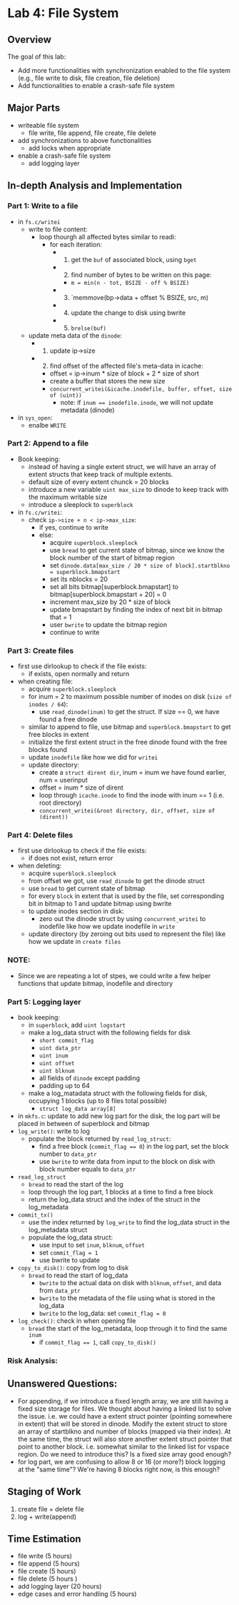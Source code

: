 # Lab 4: File System

## Overview

The goal of this lab:
- Add more functionalities with synchronization enabled to the file system (e.g., file write to disk, file creation, file deletion)
- Add functionalities to enable a crash-safe file system

## Major Parts
- writeable file system
  - file write, file append, file create, file delete
- add synchronizations to above functionalities
  - add locks when appropriate
- enable a crash-safe file system
  - add logging layer

## In-depth Analysis and Implementation

### Part 1: Write to a file
- in `fs.c/writei`
  - write to file content:
    - loop thourgh all affected bytes similar to readi:
      - for each iteration:
        - 1. get the `buf` of associated block, using `bget`
        - 2. find number of bytes to be written on this page:
          - `m = min(n - tot, BSIZE - off % BSIZE)`
        - 3. `memmove(bp->data + offset % BSIZE, src, m)
        - 4. update the change to disk using bwrite
        - 5. `brelse(buf)`
  - update meta data of the `dinode`:
    - 1. update ip->size
    - 2. find offset of the affected file's meta-data in icache:
      - offset = ip->inum * size of block + 2 * size of short
      - create a buffer that stores the new size
      - `concurrent_writei(&icache.inodefile, buffer, offset, size of (uint))`
        - note: if `inum == inodefile.inode`, we will not update metadata (dinode)
- in `sys_open`:
  - enalbe `WRITE`

### Part 2: Append to a file
  - Book keeping:
    - instead of having a single extent struct, we will have an array of extent structs that keep track of
      multiple extents.
    - default size of every extent chunck = 20 blocks
    - introduce a new variable `uint max_size` to dinode to keep track with the maximum writable size
    - introduce a sleeplock to `superblock`
  - in `fs.c/writei`:
    - check `ip->size + n < ip->max_size`:
      - if yes, continue to write
      - else:
        - acquire `superblock.sleeplock`
        - use `bread` to get current state of bitmap, since we know the block number of the start of bitmap region
        - set `dinode.data[max_size / 20 * size of block].startblkno = superblock.bmapstart`
        - set its nblocks = 20
        - set all bits bitmap[superblock.bmapstart] to bitmap[superblock.bmapstart + 20] = 0
        - increment max_size by 20 * size of block
        - update bmapstart by finding the index of next bit in bitmap that = 1
        - user `bwrite` to update the bitmap region
        - continue to write

### Part 3: Create files
  - first use dirlookup to check if the file exists:
    - if exists, open normally and return
  - when creating file:
    - acquire `superblock.sleeplock`
    - for inum = 2 to maximum possible number of inodes on disk (`size of inodes / 64`):
      - use `read_dinode(inum)` to get the struct. If size == 0, we have found a free dinode
    - similar to append to file, use bitmap and `superblock.bmapstart` to get free blocks in extent
    - initialize the first extent struct in the free dinode found with the free blocks found
    - update `inodefile` like how we did for `writei`
    - update directory:
      - create a `struct dirent dir`, inum = inum we have found earlier, num = userinput
      - offset = inum * size of dirent
      - loop through `icache.inode` to find the inode with inum == 1 (i.e. root directory)
      - `concurrent_writei(&root directory, dir, offset, size of (dirent))`

### Part 4: Delete files
  - first use dirlookup to check if the file exists:
    - if does not exist, return error
  - when deleting:
    - acquire `superblock.sleeplock`
    - from offset we got, use `read_dinode` to get the dinode struct
    - use `bread` to get current state of bitmap
    - for every `block` in extent that is used by the file, set corresponding bit in bitmap to 1 and update bitmap
      using bwrite
    - to update inodes section in disk:
      - zero out the dinode struct by using `concurrent_writei` to inodefile like how we update inodefile in `write`
    - update directory (by zeroing out bits used to represent the file) like how we update in `create files`

### NOTE:
  - Since we are repeating a lot of stpes, we could write a few helper functions that update bitmap, inodefile and directory

### Part 5: Logging layer
  - book keeping:
    - in `superblock`, add `uint logstart`
    - make a log_data struct with the following fields for disk
      - `short commit_flag`
      - `uint data_ptr`
      - `uint inum`
      - `uint offset`
      - `uint blknum`
      - all fields of `dinode` except padding
      - padding up to 64
    - make a log_matadata struct with the following fields for disk, occupying 1 blocks (up to 8 files total possible)
      - `struct log_data array[8]`
  - in `mkfs.c`: update to add new log part for the disk, the log part will be placed
  in between of superblock and bitmap
  - `log_write()`: write to log
    - populate the block returned by `read_log_struct`:
      - find a free block (`commit_flag == 0`) in the log part, set the block number to `data_ptr`
      - use `bwrite` to write data from input to the block on disk with block number equals to `data_ptr`
  - `read_log_struct`
    - `bread` to read the start of the log
    - loop through the log part, 1 blocks at a time to find a free block
    - return the log_data struct and the index of the struct in the log_metadata
  - `commit_tx()`
    - use the index returned by `log_write` to find the log_data struct in the log_metadata struct
    - populate the log_data struct:
      - use input to set `inum`, `blknum`, `offset`
      - set `commit_flag = 1`
      - use bwrite to update
  - `copy_to_disk()`: copy from log to disk
    - `bread` to read the start of log_data
      - `bwrite` to the actual data on disk with `blknum`, `offset`, and data from `data_ptr`
      - `bwrite` to the metadata of the file using what is stored in the log_data
      - `bwrite` to the log_data: set `commit_flag = 0`
  - `log_check()`: check in when opening file
    - `bread` the start of the log_metadata, loop through it to find the same `inum`
      - if `commit_flag == 1`, call `copy_to_disk()`


### Risk Analysis:
## Unanswered Questions:
  - For appending, if we introduce a fixed length array, we are still having a fixed size storage for files. We thought about having a linked list to solve the issue. i.e. we could have a extent struct pointer (pointing somewhere in extent) that will be stored in dinode. Modify the extent struct to store an array of startblkno and number of blocks (mapped via their index). At the same time, the struct will also store another extent struct pointer that point to another block. i.e. somewhat similar to the linked list for vspace region.
    Do we need to introduce this? Is a fixed size array good enough?
  - for log part, we are confusing to allow 8 or 16 (or more?) block logging at the "same time"? We're having 8 blocks right now, is this enough?

## Staging of Work
1. create file + delete file
2. log + write(append)

## Time Estimation
- file write (5 hours)
- file append (5 hours)
- file create (5 hours)
- file delete (5 hours )
- add logging layer (20 hours)
- edge cases and error handling (5 hours)


